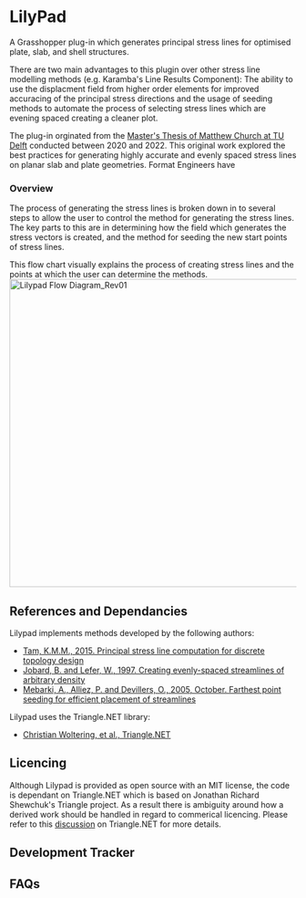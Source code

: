 # LilyPad
A Grasshopper plug-in which generates principal stress lines for optimised plate, slab, and shell structures.

There are two main advantages to this plugin over other stress line modelling methods (e.g. Karamba's Line Results Component): The ability to use the displacment field from higher order elements for improved accuracing of the principal stress directions and the usage of seeding methods to automate the process of selecting stress lines which are evening spaced creating a cleaner plot.

The plug-in orginated from the [Master's Thesis of Matthew Church at TU Delft](https://repository.tudelft.nl/record/uuid:b35b0984-1fbb-4f18-81d3-a01a8c9c8060) conducted between 2020 and 2022. This original work explored the best practices for generating highly accurate and evenly spaced stress lines on planar slab and plate geometries. Format Engineers have 

### Overview
The process of generating the stress lines is broken down in to several steps to allow the user to control the method for generating the stress lines. The key parts to this are in determining how the field which generates the stress vectors is created, and the method for seeding the new start points of stress lines.

This flow chart visually explains the process of creating stress lines and the points at which the user can determine the methods.
<img width="960" height="540" alt="Lilypad Flow Diagram_Rev01" src="https://github.com/user-attachments/assets/d9d47497-ebc3-4e3e-b815-11e84a7e9fba" />

## References and Dependancies
Lilypad implements methods developed by the following authors: 
+ [Tam, K.M.M., 2015. Principal stress line computation for discrete topology design](https://dspace.mit.edu/handle/1721.1/99630)
+ [Jobard, B. and Lefer, W., 1997. Creating evenly-spaced streamlines of arbitrary density](https://link.springer.com/chapter/10.1007/978-3-7091-6876-9_5)
+ [Mebarki, A., Alliez, P. and Devillers, O., 2005, October. Farthest point seeding for efficient placement of streamlines](https://ieeexplore.ieee.org/abstract/document/1532832)

Lilypad uses the Triangle.NET library:
+ [Christian Woltering, et al., Triangle.NET](https://github.com/wo80/Triangle.NET)


## Licencing
Although Lilypad is provided as open source with an MIT license, the code is dependant on Triangle.NET which is based on Jonathan Richard Shewchuk's Triangle project. As a result there is ambiguity around how a derived work should be handled in regard to commerical licencing. Please refer to this [discussion](https://github.com/wo80/Triangle.NET/discussions/50) on Triangle.NET for more details.

## Development Tracker

## FAQs
